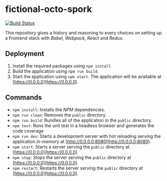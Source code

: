 # fictional-octo-spork

[![Build Status](https://travis-ci.org/Dilatorily/fictional-octo-spork.svg?branch=master&style=flat-square)](https://travis-ci.org/Dilatorily/fictional-octo-spork)

This repository gives a history and reasoning to every choices on setting up a Frontend stack with *Babel*, *Webpack*, *React* and *Redux*.

## Deployment

1. Install the required packages using `npm install`
2. Build the application using `npm run build`.
3. Start the application using `npm start`. The application will be available at [https://0.0.0.0](https://0.0.0.0).

## Commands

* `npm install`: Installs the *NPM* dependencies.
* `npm run clean`: Removes the `public` directory.
* `npm run build`: Bundles all of the application in the `public` directory.
* `npm test`: Runs the unit test in a headless browser and generates the code coverage
* `npm run dev`: Starts a development server with hot reloading serving the application *in-memory* at [http://0.0.0.0:8080](http://0.0.0.0:8080).
* `npm start`: Starts a server serving the `public` directory at [https://0.0.0.0](https://0.0.0.0).
* `npm stop`: Stops the server serving the `public` directory at [https://0.0.0.0](https://0.0.0.0).
* `npm restart`: Restarts the server serving the `public` directory at [https://0.0.0.0](https://0.0.0.0).
